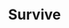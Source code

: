 ---
title: "Survive"
summary: "Four piece synthesizer based band from Austin, Texas."
image: "survive.jpg"
apple_music_artist_url: "https://music.apple.com/gb/artist/s-u-r-v-i-v-e/529740632"
---